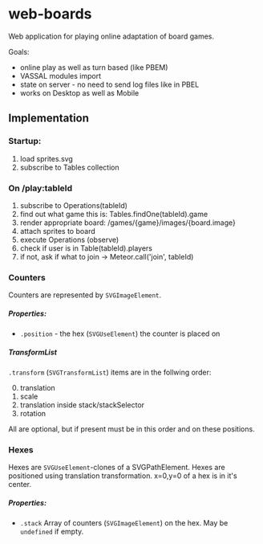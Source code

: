 web-boards
==========

Web application for playing online adaptation of board games.

Goals:
* online play as well as turn based (like PBEM)
* VASSAL modules import
* state on server - no need to send log files like in PBEL
* works on Desktop as well as Mobile 


## Implementation

### Startup:

1. load sprites.svg
2. subscribe to Tables collection

### On /play:tableId

1. subscribe to Operations(tableId)
2. find out what game this is: Tables.findOne(tableId).game
3. render appropriate board: /games/{game}/images/{board.image}
  1. attach sprites to board
4. execute Operations (observe)
5. check if user is in Table(tableId).players
  1. if not, ask if what to join -> Meteor.call('join', tableId)

### Counters

Counters are represented by `SVGImageElement`.

##### Properties:

* `.position` - the hex (`SVGUseElement`) the counter is placed on

##### TransformList
`.transform` (`SVGTransformList`) items are in the follwing order:

0. translation
1. scale 
2. translation inside stack/stackSelector
3. rotation 

All are optional, but if present must be in this order and on these positions.

### Hexes

Hexes are `SVGUseElement`-clones of a SVGPathElement. 
Hexes are positioned using translation transformation. 
x=0,y=0 of a hex is in it's center.

##### Properties:
* `.stack` Array of counters (`SVGImageElement`) on the hex. May be `undefined` if empty.